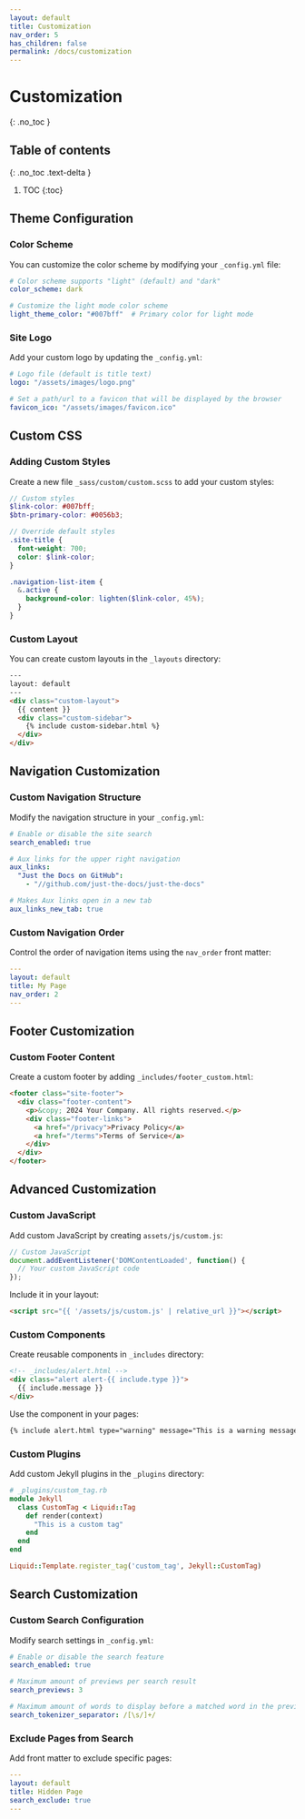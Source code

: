 ```yaml
---
layout: default
title: Customization
nav_order: 5
has_children: false
permalink: /docs/customization
---
```


# Customization
{: .no_toc }

## Table of contents
{: .no_toc .text-delta }

1. TOC
{:toc}

## Theme Configuration

### Color Scheme

You can customize the color scheme by modifying your `_config.yml` file:

```yaml
# Color scheme supports "light" (default) and "dark"
color_scheme: dark

# Customize the light mode color scheme
light_theme_color: "#007bff"  # Primary color for light mode
```

### Site Logo

Add your custom logo by updating the `_config.yml`:

```yaml
# Logo file (default is title text)
logo: "/assets/images/logo.png"

# Set a path/url to a favicon that will be displayed by the browser
favicon_ico: "/assets/images/favicon.ico"
```

## Custom CSS

### Adding Custom Styles

Create a new file `_sass/custom/custom.scss` to add your custom styles:

```scss
// Custom styles
$link-color: #007bff;
$btn-primary-color: #0056b3;

// Override default styles
.site-title {
  font-weight: 700;
  color: $link-color;
}

.navigation-list-item {
  &.active {
    background-color: lighten($link-color, 45%);
  }
}
```

### Custom Layout

You can create custom layouts in the `_layouts` directory:

```html
---
layout: default
---
<div class="custom-layout">
  {{ content }}
  <div class="custom-sidebar">
    {% include custom-sidebar.html %}
  </div>
</div>
```

## Navigation Customization

### Custom Navigation Structure

Modify the navigation structure in your `_config.yml`:

```yaml
# Enable or disable the site search
search_enabled: true

# Aux links for the upper right navigation
aux_links:
  "Just the Docs on GitHub":
    - "//github.com/just-the-docs/just-the-docs"

# Makes Aux links open in a new tab
aux_links_new_tab: true
```

### Custom Navigation Order

Control the order of navigation items using the `nav_order` front matter:

```yaml
---
layout: default
title: My Page
nav_order: 2
---
```

## Footer Customization

### Custom Footer Content

Create a custom footer by adding `_includes/footer_custom.html`:

```html
<footer class="site-footer">
  <div class="footer-content">
    <p>&copy; 2024 Your Company. All rights reserved.</p>
    <div class="footer-links">
      <a href="/privacy">Privacy Policy</a>
      <a href="/terms">Terms of Service</a>
    </div>
  </div>
</footer>
```

## Advanced Customization

### Custom JavaScript

Add custom JavaScript by creating `assets/js/custom.js`:

```javascript
// Custom JavaScript
document.addEventListener('DOMContentLoaded', function() {
  // Your custom JavaScript code
});
```

Include it in your layout:

```html
<script src="{{ '/assets/js/custom.js' | relative_url }}"></script>
```

### Custom Components

Create reusable components in `_includes` directory:

```html
<!-- _includes/alert.html -->
<div class="alert alert-{{ include.type }}">
  {{ include.message }}
</div>
```

Use the component in your pages:

```markdown
{% include alert.html type="warning" message="This is a warning message" %}
```

### Custom Plugins

Add custom Jekyll plugins in the `_plugins` directory:

```ruby
# _plugins/custom_tag.rb
module Jekyll
  class CustomTag < Liquid::Tag
    def render(context)
      "This is a custom tag"
    end
  end
end

Liquid::Template.register_tag('custom_tag', Jekyll::CustomTag)
```

## Search Customization

### Custom Search Configuration

Modify search settings in `_config.yml`:

```yaml
# Enable or disable the search feature
search_enabled: true

# Maximum amount of previews per search result
search_previews: 3

# Maximum amount of words to display before a matched word in the preview
search_tokenizer_separator: /[\s/]+/
```

### Exclude Pages from Search

Add front matter to exclude specific pages:

```yaml
---
layout: default
title: Hidden Page
search_exclude: true
---
``` 